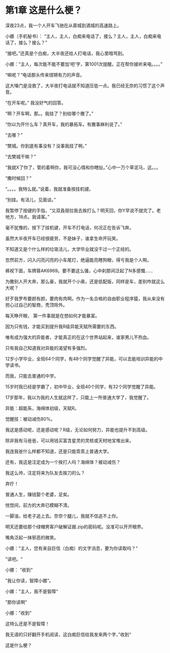 # 第1章 这是什么梗？

深夜23点，我一个人开车飞驰在从蓉城到酒城的高速路上。

小娜（手机秘书）： “主人，主人，白痴来电话了，接么？主人，主人，白痴来电话了，接么？接么？”

“接吧。”还真是个白痴，大半夜还给人打电话，我心里暗骂到。

小娜：“主人，每次能不能不要加’吧‘字，第1001次提醒。正在帮你接听来电。。。。”

“嘛呢？”电话那头传来铿锵有力的声音。

这大嗓门是没救了，大半夜打电话就不知道压低一点。我已经无奈的习惯了这个声音。

“在开车呢。” 我没好气的回答。

“啊？开车啊，那。。我挂了？别给哪个撒了。”

“你以为开什么车？真开车，我的暴拓车。有撒事麻利说了。”

“去哪？”

“樊城。你到底有事没有？没事我挂了啊。”

“去樊城干嘛？”

“我就X了你了，管的着啊你，我可没心情和你瞎扯。”心中一万个草泥马，这。。。

“撒时候回？”

“。。。。我特么就。”说着，我就准备按挂机键。

“别挂。有活儿，见面谈。”

我暂停了按键的手指，“又双叒叕拉我去挨打么？明天回，你Y早说不就完了。老地方，18点。我请客。”

毫不犹豫的，按下了挂机键，开车不打电话，何况正在告诉飞奔。

虽然大半夜开车已经很疲劳，不是妹子，谁拿生命开玩笑。

不知道又是个什么样的垃圾活儿，大学毕业就没干过一个正经的。

忽然前方，闪入闪亮闪亮的小车尾灯，绝逼能亮瞎狗眼，得亏我是个人啊。

裤衩下面，车牌蓉AK6969。要不要这么骚，心中刹那间泛起了N多感慨......

为撒别人开大奔，那么豪，我就开个小奥，还是低配版，同样是车，差别咋就这么大呢？ 

好歹我罗布要颜有颜，要肉有肉啊。作为一名合格的自由职业程序猿，我从来没有担心过自己的智商，秃顶除外。

每天睁开眼， 第一件事就是在想如何才能暴富。 

因为只有钱，才能买到提升我R级异能天赋所需要的东西。

唯有成为强大的异能者，才能真正的在这个世界站起来，谁家男儿不热血。

只有我自己知道我对异能的渴望有多强烈。

12岁小学毕业，全班64个同学，有48个同学觉醒了异能，可以去能培训异能的中学读书。

而我，只能去普通的中学。

15岁时我已经是学霸了，初中毕业，全班40个同学，有32个同学觉醒了异能。

17岁那年，我以为我的人生就这样了，只能上一所普通大学了，我觉醒了。

异能：超能系，海绵体初级，天赋R。

觉醒技：被动减伤80%。

我这是感动呢，还是感动呢？R级，无论如何努力，异能也提升不到高级。

除非我有马爸爸，可以用钱买富含星灵的灵核或天材地宝堆出来。

我连我爸什么样都不知道，还是只能乖乖上普通大学。

还有，我这是注定成为一个挨打人吗？海绵体？被动减伤？

我这么帅，注定将来为队友去挨刀的么？

弃疗！

普通人生，赚钱娶个老婆，足矣。

恍惚间，前方的大奔已模糊不清。

一脚油，给老子追上去。奈奈个腿儿，我就不信追不上你。

明天还要给那个绿帽男客户破解证据.zip的密码呢。没准可以开开眼界。

嘴角泛起一抹邪恶的微笑。

小娜：”主人，您有来自巨信（白痴）的文字消息，要为你读取吗？“

”读吧。“

小娜： ”收到“

”我让你读，智障小娜“。

小娜：”主人，我不是智障“

”那你读啊“

小娜：”收到“

这特么还是不是智障！

我无语的只好翻开手机阅读，这白痴巨信给我发来两个字，”收到“

这是什么梗？









